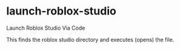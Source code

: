 # launch-roblox-studio

Launch Roblox Studio Via Code

This finds the roblox studio directory and executes (opens) the file.
